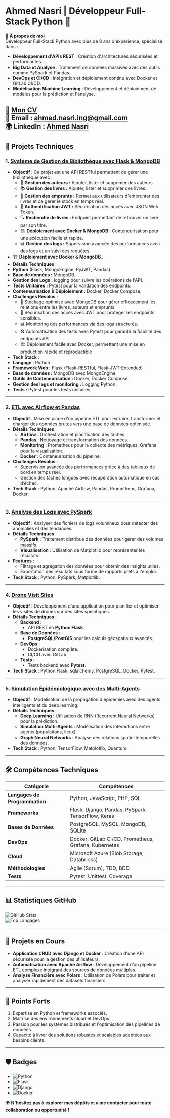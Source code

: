 # Ahmed Nasri | Développeur Full-Stack Python 🐍

🎯 **À propos de moi**  
Développeur Full-Stack Python avec plus de 8 ans d'expérience, spécialisé dans :
- **Développement d'APIs REST** : Création d'architectures sécurisées et performantes.
- **Big Data et Analyse** : Traitement de données massives avec des outils comme PySpark et Pandas.
- **DevOps et CI/CD** : Intégration et déploiement continu avec Docker et GitLab CI/CD.
- **Modélisation Machine Learning** : Développement et déploiement de modèles pour la prédiction et l'analyse.

📄 **[Mon CV](./CV_Ahmed_Nasri_Developpeur_Full_Stack_Python_Senior.pdf)**  
📧 **Email** : ahmed.nasri.ing@gmail.com  
🌍 **LinkedIn** : [Ahmed Nasri](https://www.linkedin.com/in/ahmed-nasri-507abb66)
---

## 🚀 Projets Techniques

### **1. [Système de Gestion de Bibliothèque avec Flask & MongoDB](https://github.com/nasriAhmed/library_management)**
- **Objectif** : Ce projet est une API RESTful permettant de gérer une bibliothèque avec :
  - 📖 **Gestion des auteurs :** Ajouter, lister et supprimer des auteurs.
  - 📚 **Gestion des livres :** Ajouter, lister et supprimer des livres.
  - 🔄 **Gestion des emprunts :** Permet aux utilisateurs d'emprunter des livres et de gérer le stock en temps réel.
  - 🔐 **Authentification JWT :** Sécurisation des accès avec JSON Web Token.
  - 🔍 **Recherche de livres :** Endpoint permettant de retrouver un livre par son titre.
  - 🏗 **Déploiement avec Docker & MongoDB :** Conteneurisation pour une exécution facile et rapide.
  - 📊 **Gestion des logs :** Supervision avancée des performances avec des logs et un suivi des requêtes.
- 🏗 **Déploiement avec Docker & MongoDB**..
- **Détails Techniques** :
 - **Python** (Flask, MongoEngine, PyJWT, Pandas)
 - **Base de données :** MongoDB.
 - **Gestion des Logs :** logging pour suivre les opérations de l'API.
 - **Tests Unitaires :** Pytest pour la validation des endpoints.
 - **Conteneurisation & Déploiement :** Docker, Docker Compose.
- **Challenges Résolus** :
  - 📌 Stockage optimisé avec MongoDB pour gérer efficacement les relations entre les livres, auteurs et emprunts.
  - 🔐 Sécurisation des accès avec JWT pour protéger les endpoints sensibles.
  - 📊 Monitoring des performances via des logs structurés.
  - 🛠️ Automatisation des tests avec Pytest pour garantir la fiabilité des endpoints API.
  - 🏗 Déploiement facile avec Docker, permettant une mise en production rapide et reproductible
- **Tech Stack** :
-  **Langage :** Python
-  **Framework Web :** Flask (Flask-RESTful, Flask-JWT-Extended)
-  **Base de données :** MongoDB avec MongoEngine
-  **Outils de Conteneurisation :** Docker, Docker Compose
-  **Gestion des logs et monitoring :** Logging Python
-  **Tests :** Pytest pour les tests unitaires

---

### **2. [ETL avec Airflow et Pandas](https://github.com/nasriAhmed/Etl_airflow_pandas)**
- **Objectif** : Mise en place d'un pipeline ETL pour extraire, transformer et charger des données brutes vers une base de données optimisée.
- **Détails Techniques** :
  - **Airflow** : Orchestration et planification des tâches.
  - **Pandas** : Nettoyage et transformation des données.
  - **Monitoring** : Prometheus pour la collecte des métriques, Grafana pour la visualisation.
  - **Docker** : Conteneurisation du pipeline.
- **Challenges Résolus** :
  - Supervision avancée des performances grâce à des tableaux de bord en temps réel.
  - Gestion des tâches longues avec récupération automatique en cas d’échec.
- **Tech Stack** : Python, Apache Airflow, Pandas, Prometheus, Grafana, Docker.

---

### **3. [Analyse des Logs avec PySpark](https://github.com/nasriAhmed/Analyse_des_logs_avec_PySpark)**
- **Objectif** : Analyser des fichiers de logs volumineux pour détecter des anomalies et des tendances.
- **Détails Techniques** :
  - **PySpark** : Traitement distribué des données pour gérer des volumes massifs.
  - **Visualisation** : Utilisation de Matplotlib pour représenter les résultats.
- **Features** :
  - Filtrage et agrégation des données pour obtenir des insights utiles.
  - Exportation des résultats sous forme de rapports prêts à l'emploi.
- **Tech Stack** : Python, PySpark, Matplotlib.

---

### **4. [Drone Visit Sites](https://github.com/nasriAhmed/Drone_Visit_sites)**
- **Objectif** : Développement d’une application pour planifier et optimiser les visites de drones sur des sites spécifiques.
- **Détails Techniques** :
  - **Backend** :
    - API REST en **Python Flask**.
  - **Base de Données** :
    - **PostgreSQL/PostGIS** pour les calculs géospatiaux avancés.
  - **DevOps** :
    - Dockerisation complète.
    - CI/CD avec GitLab.
  - **Tests** :
    - Tests backend avec **Pytest**.
- **Tech Stack** : Python Flask, sqlalchemy, PostgreSQL, Docker, Pytest.

---

### **5. [Simulation Épidémiologique avec des Multi-Agents](https://github.com/nasriAhmed/Project_Covid_19)**
- **Objectif** : Modélisation de la propagation d'épidémies avec des agents intelligents et du deep learning.
- **Détails Techniques** :
  - **Deep Learning** : Utilisation de RNN (Recurrent Neural Networks) pour la prédiction.
  - **Simulation Multi-Agents** : Modélisation des interactions entre agents (populations, lieux).
  - **Graph Neural Networks** : Analyse des relations spatio-temporelles des données.
- **Tech Stack** : Python, TensorFlow, Matplotlib, Quantum.

----------

## 🛠️ Compétences Techniques

| **Catégorie**              | **Compétences**                                                                 |
|----------------------------|---------------------------------------------------------------------------------|
| **Langages de Programmation** | Python, JavaScript, PHP, SQL                                                 |
| **Frameworks**              | Flask, Django, Pandas, PySpark, TensorFlow, Keras                             |
| **Bases de Données**        | PostgreSQL, MySQL, MongoDB, SQLite                                            |
| **DevOps**                  | Docker, GitLab CI/CD, Prometheus, Grafana, Kubernetes                         |
| **Cloud**                   | Microsoft Azure (Blob Storage, Databricks)                          |
| **Méthodologies**           | Agile (Scrum), TDD, BDD                                                      |
| **Tests**                   | Pytest, Unittest, Coverage                                                   |

---

## 📊 Statistiques GitHub

![GitHub Stats](https://github-readme-stats.vercel.app/api?username=ahmednasri&show_icons=true&theme=radical)  
![Top Langages](https://github-readme-stats.vercel.app/api/top-langs/?username=ahmednasri&layout=compact&theme=radical)

---

## 🔧 Projets en Cours

- **Application CRUD avec Django et Docker** : Création d'une API sécurisée pour la gestion des utilisateurs.
- **Automatisation avec Apache Airflow** : Développement d’un pipeline ETL complexe intégrant des sources de données multiples.
- **Analyse Financière avec Polars** : Utilisation de Polars pour traiter et analyser rapidement des datasets financiers.

---

## 🌟 Points Forts

1. Expertise en Python et frameworks associés.
2. Maîtrise des environnements cloud et DevOps.
3. Passion pour les systèmes distribués et l'optimisation des pipelines de données.
4. Capacité à livrer des solutions robustes et scalables adaptées aux besoins clients.

---

## 🛡️ Badges

- ![Python](https://img.shields.io/badge/Python-3.9%2B-blue)
- ![Flask](https://img.shields.io/badge/Flask-2.0%2B-green)
- ![Django](https://img.shields.io/badge/Django-4.0%2B-darkgreen)
- ![Docker](https://img.shields.io/badge/Docker-20.10%2B-blue)


🌍 **N'hésitez pas à explorer mes dépôts et à me contacter pour toute collaboration ou opportunité !**
